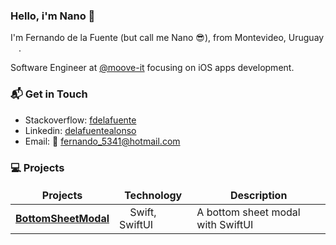 ### Hello, i'm Nano 👋

I'm Fernando de la Fuente (but call me Nano 😎), from Montevideo, Uruguay <img src="https://image.flaticon.com/icons/svg/197/197599.svg" width="13"/>. 

Software Engineer at [@moove-it](https://github.com/moove-it) focusing on iOS apps development.

### 📬 Get in Touch

- Stackoverflow: [fdelafuente](https://stackoverflow.com/users/4687709/fdelafuente)
- Linkedin: [delafuentealonso](https://www.linkedin.com/in/delafuentealonso)
- Email: 📨 fernando_5341@hotmail.com

### 💻 Projects

<table>
  <thead align="center">
    <tr border: none;>
      <td><b>Projects</b></td>
      <td><b>Technology</b></td>
      <td><b>Description</b></td>
    </tr>
  </thead>
  <tbody>
    <tr>
	    <td><a href="https://github.com/fernandodelafuente/BottomSheetModal"><b>BottomSheetModal</b></a></td>
      <td><img src="https://www.flaticon.com/svg/static/icons/svg/732/732250.svg" width="13"/> Swift, SwiftUI</td>
      <td>A bottom sheet modal with SwiftUI</td>
    </tr>
  </tbody>
</table>

